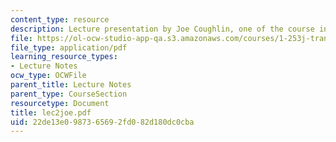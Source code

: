 ```yaml
---
content_type: resource
description: Lecture presentation by Joe Coughlin, one of the course instructors.
file: https://ol-ocw-studio-app-qa.s3.amazonaws.com/courses/1-253j-transportation-policy-and-environmental-limits-spring-2004/22de13e0987365692fd082d180dc0cba_lec2joe.pdf
file_type: application/pdf
learning_resource_types:
- Lecture Notes
ocw_type: OCWFile
parent_title: Lecture Notes
parent_type: CourseSection
resourcetype: Document
title: lec2joe.pdf
uid: 22de13e0-9873-6569-2fd0-82d180dc0cba
---
```

